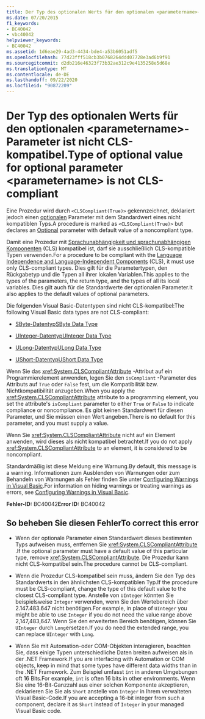 ```yaml
---
title: Der Typ des optionalen Werts für den optionalen <parametername>-Parameter ist nicht CLS-kompatibel.
ms.date: 07/20/2015
f1_keywords:
- BC40042
- vbc40042
helpviewer_keywords:
- BC40042
ms.assetid: 1d6eae29-4ad3-4434-bde4-a53b6051adf5
ms.openlocfilehash: 77d23fff518cb3b0768264ddd07728e3ad6b9f91
ms.sourcegitcommit: d2db216e46323f73b32ae312c9e4135258e5d68e
ms.translationtype: MT
ms.contentlocale: de-DE
ms.lasthandoff: 09/22/2020
ms.locfileid: "90872209"
---
```

# <a name="type-of-optional-value-for-optional-parameter-parametername-is-not-cls-compliant"></a><span data-ttu-id="efe18-102">Der Typ des optionalen Werts für den optionalen \<parametername>-Parameter ist nicht CLS-kompatibel.</span><span class="sxs-lookup"><span data-stu-id="efe18-102">Type of optional value for optional parameter \<parametername> is not CLS-compliant</span></span>

<span data-ttu-id="efe18-103">Eine Prozedur wird durch `<CLSCompliant(True)>` gekennzeichnet, deklariert jedoch einen [optionalen](../modifiers/optional.md) Parameter mit dem Standardwert eines nicht kompatiblen Typs.</span><span class="sxs-lookup"><span data-stu-id="efe18-103">A procedure is marked as `<CLSCompliant(True)>` but declares an [Optional](../modifiers/optional.md) parameter with default value of a noncompliant type.</span></span>  
  
 <span data-ttu-id="efe18-104">Damit eine Prozedur mit [Sprachunabhängigkeit und sprachunabhängigen Komponenten](../../../standard/language-independence-and-language-independent-components.md) (CLS) kompatibel ist, darf sie ausschließlich CLS-kompatible Typen verwenden.</span><span class="sxs-lookup"><span data-stu-id="efe18-104">For a procedure to be compliant with the [Language Independence and Language-Independent Components](../../../standard/language-independence-and-language-independent-components.md) (CLS), it must use only CLS-compliant types.</span></span> <span data-ttu-id="efe18-105">Dies gilt für die Parametertypen, den Rückgabetyp und die Typen all ihrer lokalen Variablen.</span><span class="sxs-lookup"><span data-stu-id="efe18-105">This applies to the types of the parameters, the return type, and the types of all its local variables.</span></span> <span data-ttu-id="efe18-106">Dies gilt auch für die Standardwerte der optionalen Parameter.</span><span class="sxs-lookup"><span data-stu-id="efe18-106">It also applies to the default values of optional parameters.</span></span>  
  
 <span data-ttu-id="efe18-107">Die folgenden Visual Basic-Datentypen sind nicht CLS-kompatibel:</span><span class="sxs-lookup"><span data-stu-id="efe18-107">The following Visual Basic data types are not CLS-compliant:</span></span>  
  
- [<span data-ttu-id="efe18-108">SByte-Datentyp</span><span class="sxs-lookup"><span data-stu-id="efe18-108">SByte Data Type</span></span>](../data-types/sbyte-data-type.md)  
  
- [<span data-ttu-id="efe18-109">UInteger-Datentyp</span><span class="sxs-lookup"><span data-stu-id="efe18-109">UInteger Data Type</span></span>](../data-types/uinteger-data-type.md)  
  
- [<span data-ttu-id="efe18-110">ULong-Datentyp</span><span class="sxs-lookup"><span data-stu-id="efe18-110">ULong Data Type</span></span>](../data-types/ulong-data-type.md)  
  
- [<span data-ttu-id="efe18-111">UShort-Datentyp</span><span class="sxs-lookup"><span data-stu-id="efe18-111">UShort Data Type</span></span>](../data-types/ushort-data-type.md)  
  
 <span data-ttu-id="efe18-112">Wenn Sie das <xref:System.CLSCompliantAttribute> -Attribut auf ein Programmierelement anwenden, legen Sie den `isCompliant` -Parameter des Attributs auf `True` oder `False` fest, um die Kompatibilität bzw. Nichtkompatibilität anzugeben.</span><span class="sxs-lookup"><span data-stu-id="efe18-112">When you apply the <xref:System.CLSCompliantAttribute> attribute to a programming element, you set the attribute's `isCompliant` parameter to either `True` or `False` to indicate compliance or noncompliance.</span></span> <span data-ttu-id="efe18-113">Es gibt keinen Standardwert für diesen Parameter, und Sie müssen einen Wert angeben.</span><span class="sxs-lookup"><span data-stu-id="efe18-113">There is no default for this parameter, and you must supply a value.</span></span>  
  
 <span data-ttu-id="efe18-114">Wenn Sie <xref:System.CLSCompliantAttribute> nicht auf ein Element anwenden, wird dieses als nicht kompatibel betrachtet.</span><span class="sxs-lookup"><span data-stu-id="efe18-114">If you do not apply <xref:System.CLSCompliantAttribute> to an element, it is considered to be noncompliant.</span></span>  
  
 <span data-ttu-id="efe18-115">Standardmäßig ist diese Meldung eine Warnung.</span><span class="sxs-lookup"><span data-stu-id="efe18-115">By default, this message is a warning.</span></span> <span data-ttu-id="efe18-116">Informationen zum Ausblenden von Warnungen oder zum Behandeln von Warnungen als Fehler finden Sie unter [Configuring Warnings in Visual Basic](/visualstudio/ide/configuring-warnings-in-visual-basic).</span><span class="sxs-lookup"><span data-stu-id="efe18-116">For information on hiding warnings or treating warnings as errors, see [Configuring Warnings in Visual Basic](/visualstudio/ide/configuring-warnings-in-visual-basic).</span></span>  
  
 <span data-ttu-id="efe18-117">**Fehler-ID:** BC40042</span><span class="sxs-lookup"><span data-stu-id="efe18-117">**Error ID:** BC40042</span></span>  
  
## <a name="to-correct-this-error"></a><span data-ttu-id="efe18-118">So beheben Sie diesen Fehler</span><span class="sxs-lookup"><span data-stu-id="efe18-118">To correct this error</span></span>  
  
- <span data-ttu-id="efe18-119">Wenn der optionale Parameter einen Standardwert dieses bestimmten Typs aufweisen muss, entfernen Sie <xref:System.CLSCompliantAttribute> .</span><span class="sxs-lookup"><span data-stu-id="efe18-119">If the optional parameter must have a default value of this particular type, remove <xref:System.CLSCompliantAttribute>.</span></span> <span data-ttu-id="efe18-120">Die Prozedur kann nicht CLS-kompatibel sein.</span><span class="sxs-lookup"><span data-stu-id="efe18-120">The procedure cannot be CLS-compliant.</span></span>  
  
- <span data-ttu-id="efe18-121">Wenn die Prozedur CLS-kompatibel sein muss, ändern Sie den Typ des Standardwerts in den ähnlichsten CLS-kompatiblen Typ.</span><span class="sxs-lookup"><span data-stu-id="efe18-121">If the procedure must be CLS-compliant, change the type of this default value to the closest CLS-compliant type.</span></span> <span data-ttu-id="efe18-122">Anstelle von `UInteger` könnten Sie beispielsweise `Integer` verwenden, wenn Sie den Wertebereich über 2.147.483.647 nicht benötigen.</span><span class="sxs-lookup"><span data-stu-id="efe18-122">For example, in place of `UInteger` you might be able to use `Integer` if you do not need the value range above 2,147,483,647.</span></span> <span data-ttu-id="efe18-123">Wenn Sie den erweiterten Bereich benötigen, können Sie `UInteger` durch `Long`ersetzen.</span><span class="sxs-lookup"><span data-stu-id="efe18-123">If you do need the extended range, you can replace `UInteger` with `Long`.</span></span>  
  
- <span data-ttu-id="efe18-124">Wenn Sie mit Automation-oder COM-Objekten interagieren, beachten Sie, dass einige Typen unterschiedliche Daten breiten aufweisen als in der .NET Framework.</span><span class="sxs-lookup"><span data-stu-id="efe18-124">If you are interfacing with Automation or COM objects, keep in mind that some types have different data widths than in the .NET Framework.</span></span> <span data-ttu-id="efe18-125">Zum Beispiel umfasst `int` in anderen Umgebungen oft 16 Bits.</span><span class="sxs-lookup"><span data-stu-id="efe18-125">For example, `int` is often 16 bits in other environments.</span></span> <span data-ttu-id="efe18-126">Wenn Sie eine 16-Bit-Ganzzahl aus einer solchen Komponente akzeptieren, deklarieren Sie Sie als `Short` anstelle von `Integer` in Ihrem verwalteten Visual Basic-Code.</span><span class="sxs-lookup"><span data-stu-id="efe18-126">If you are accepting a 16-bit integer from such a component, declare it as `Short` instead of `Integer` in your managed Visual Basic code.</span></span>
